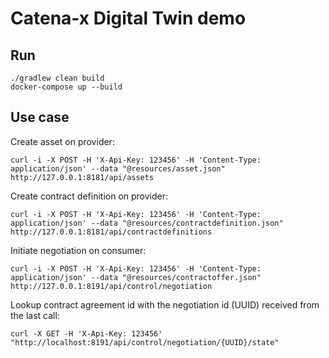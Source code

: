 # Catena-x Digital Twin demo

## Run
```
./gradlew clean build
docker-compose up --build
```

## Use case

Create asset on provider:
```
curl -i -X POST -H 'X-Api-Key: 123456' -H 'Content-Type: application/json' --data "@resources/asset.json" http://127.0.0.1:8181/api/assets
```

Create contract definition on provider:
```
curl -i -X POST -H 'X-Api-Key: 123456' -H 'Content-Type: application/json' --data "@resources/contractdefinition.json" http://127.0.0.1:8181/api/contractdefinitions
```

Initiate negotiation on consumer:
```
curl -i -X POST -H 'X-Api-Key: 123456' -H 'Content-Type: application/json' --data "@resources/contractoffer.json" http://127.0.0.1:8191/api/control/negotiation
```

Lookup contract agreement id with the negotiation id (UUID) received from the last call:
```
curl -X GET -H 'X-Api-Key: 123456' "http://localhost:8191/api/control/negotiation/{UUID}/state"
```